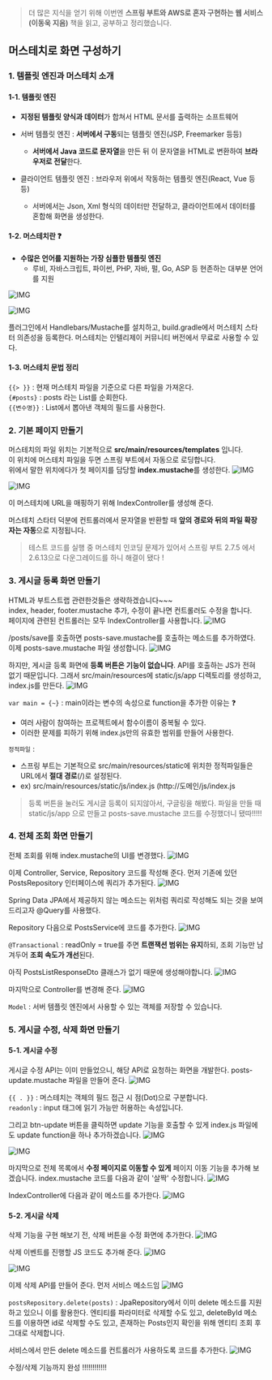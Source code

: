 > 더 많은 지식을 얻기 위해 이번엔 **스프링 부트와 AWS로 혼자 구현하는 웹 서비스(이동욱 지음)** 책을 읽고, 공부하고 정리했습니다.

## 머스테치로 화면 구성하기
### 1. 템플릿 엔진과 머스테치 소개
#### 1-1. 템플릿 엔진
- **지정된 템플릿 양식과 데이터**가 합쳐서 HTML 문서를 출력하는 소프트웨어


- 서버 템플릿 엔진 : **서버에서 구동**되는 템플릿 엔진(JSP, Freemarker 등등)
  - **서버에서 Java 코드로 문자열**을 만든 뒤 이 문자열을 HTML로 변환하여 **브라우저로 전달**한다.


- 클라이언트 템플릿 엔진 : 브라우저 위에서 작동하는 템플릿 엔진(React, Vue 등등)
  - 서버에서는 Json, Xml 형식의 데이터만 전달하고, 클라이언트에서 데이터를 혼합해 화면을 생성한다.

#### 1-2. 머스테치란 ❓
- **수많은 언어를 지원하는 가장 심플한 템플릿 엔진**
  - 루비, 자바스크립트, 파이썬, PHP, 자바, 펄, Go, ASP 등 현존하는 대부분 언어를 지원

![IMG](https://velog.velcdn.com/images/kimtaekjun/post/5b1b7c0c-350f-42a7-a97b-8ce8e624e23c/image.png)

![IMG](https://velog.velcdn.com/images/kimtaekjun/post/028cd8c5-7ec0-41ba-bfad-3ef1be8a1e38/image.png)

플러그인에서 Handlebars/Mustache를 설치하고, build.gradle에서 머스테치 스타터 의존성을 등록한다. 머스테치는 인텔리제이 커뮤니티 버전에서 무료로 사용할 수 있다.

#### 1-3. 머스테치 문법 정리
`{{> }}` : 현재 머스테치 파일을 기준으로 다른 파일을 가져온다.  
`{#posts}` : posts 라는 List를 순회한다.  
`{{변수명}}` : List에서 뽑아낸 객체의 필드를 사용한다.

### 2. 기본 페이지 만들기
머스테치의 파일 위치는 기본적으로 **src/main/resources/templates** 입니다.   
이 위치에 머스테치 파일을 두면 스프링 부트에서 자동으로 로딩합니다.   
위에서 말한 위치에다가 첫 페이지를 담당할 **index.mustache**를 생성한다.
![IMG](https://velog.velcdn.com/images/kimtaekjun/post/a947a773-fc53-44b1-8051-68fab3e8a9d9/image.png)

![IMG](https://velog.velcdn.com/images/kimtaekjun/post/bd1d5db0-b723-4c12-8a5f-fef5d4d135bf/image.png)

이 머스테치에 URL을 매핑하기 위해 IndexController를 생성해 준다.

머스테치 스타터 덕분에 컨트롤러에서 문자열을 반환할 때 **앞의 경로와 뒤의 파일 확장자는 자동**으로 지정됩니다.

> 테스트 코드를 실행 중 머스테치 인코딩 문제가 있어서 스프링 부트 2.7.5 에서 2.6.13으로 다운그레이드를 하니 해결이 됐다 !

### 3. 게시글 등록 화면 만들기
HTML과 부트스트랩 관련한것들은 생략하겠습니다~~~  
index, header, footer.mustache 추가, 수정이 끝나면 컨트롤러도 수정을 합니다.  
페이지에 관련된 컨트롤러는 모두 IndexController를 사용합니다.
![IMG](https://velog.velcdn.com/images/kimtaekjun/post/20fa46ee-25e1-4db1-bde3-e5119329980a/image.png)

/posts/save를 호출하면 posts-save.mustache를 호출하는 메소드를 추가하였다.
이제 posts-save.mustache 파일 생성합니다.
![IMG](https://velog.velcdn.com/images/kimtaekjun/post/d8e5c062-1b21-4bab-8db4-fdfd4e918b0f/image.png)

하지만, 게시글 등록 화면에 **등록 버튼은 기능이 없습니다**. API를 호출하는 JS가 전혀 없기 때문입니다. 그래서 src/main/resources에 static/js/app 디렉토리를 생성하고, index.js를 만든다.
![IMG](https://velog.velcdn.com/images/kimtaekjun/post/dd1f6d4b-5a66-48a3-9b31-4770e9651b12/image.png)

`var main = {~}` : main이라는 변수의 속성으로 function을 추가한 이유는 ❓
- 여러 사람이 참여하는 프로젝트에서 함수이름이 중복될 수 있다.
- 이러한 문제를 피하기 위해 index.js만의 유효한 범위를 만들어 사용한다.

`정적파일` :
- 스프링 부트는 기본적으로 src/main/resources/static에 위치한 정적파일들은 URL에서 **절대 경로**(/)로 설정된다.
- ex) src/main/resources/static/js/index.js (http://도메인/js/index.js

> 등록 버튼을 눌러도 게시글 등록이 되지않아서, 구글링을 해봤다.
파일을 만들 때 static/js/app 으로 만들고 posts-save.mustache 코드를 수정했더니 됐따!!!!!

### 4. 전체 조회 화면 만들기
전체 조회를 위해 index.mustache의 UI를 변경했다.
![IMG](https://velog.velcdn.com/images/kimtaekjun/post/5dfe5d67-3a5d-48d6-bf4b-f538e7a9977b/image.png)

이제 Controller, Service, Repository 코드를 작성해 준다.
먼저 기존에 있던 PostsRepository 인터페이스에 쿼리가 추가된다.
![IMG](https://velog.velcdn.com/images/kimtaekjun/post/8ae85584-5a0c-4f5c-8c4b-d365e5e2b266/image.png)

Spring Data JPA에서 제공하지 않는 메소드는 위처럼 쿼리로 작성해도 되는 것을 보여드리고자 @Query를 사용했다.

Repository 다음으로 PostsService에 코드를 추가한다.
![IMG](https://velog.velcdn.com/images/kimtaekjun/post/d0e74fc2-5ff0-43b6-9060-1aa8b84144fa/image.png)

`@Transactional` : readOnly = true를 주면 **트랜잭션 범위는 유지**하되, 조회 기능만 남겨두어 **조회 속도가 개선**된다.

아직 PostsListResponseDto 클래스가 없기 때문에 생성해야합니다.
![IMG](https://velog.velcdn.com/images/kimtaekjun/post/ee7c737b-6386-4096-872e-44a27e582e8e/image.png)

마지막으로 Controller를 변경해 준다.
![IMG](https://velog.velcdn.com/images/kimtaekjun/post/a61e5d39-0839-4b81-a752-30b2af786124/image.png)

`Model` : 서버 템플릿 엔진에서 사용할 수 있는 객체를 저장할 수 있습니다.

### 5. 게시글 수정, 삭제 화면 만들기
#### 5-1. 게시글 수정
게시글 수정 API는 이미 만들었으니, 해당 API로 요청하는 화면을 개발한다.
posts-update.mustache 파일을 만들어 준다.
![IMG](https://velog.velcdn.com/images/kimtaekjun/post/0c10aa5b-6ebb-4846-8fd6-c882812b7330/image.png)

`{{ . }}` : 머스테치는 객체의 필드 접근 시 점(Dot)으로 구분합니다.  
`readonly` : input 태그에 읽기 가능만 허용하는 속성입니다.

그리고 btn-update 버튼을 클릭하면 update 기능을 호출할 수 있게 index.js 파일에도 update function을 하나 추가하겠습니다.
![IMG](https://velog.velcdn.com/images/kimtaekjun/post/463b7035-47eb-40dc-a569-dfc7b9cb7b20/image.png)

![IMG](https://velog.velcdn.com/images/kimtaekjun/post/0c261ff4-b1a5-41f5-87e2-8963731dfb67/image.png)

마지막으로 전체 목록에서 **수정 페이지로 이동할 수 있게** 페이지 이동 기능을 추가해 보겠습니다. index.mustache 코드를 다음과 같이 '살짝' 수정합니다.
![IMG](https://velog.velcdn.com/images/kimtaekjun/post/8dde5604-b908-4a2c-a969-435081cf023f/image.png)

IndexController에 다음과 같이 메소드를 추가한다.
![IMG](https://velog.velcdn.com/images/kimtaekjun/post/e6a6c8ea-cdc7-4d82-976b-fcfea8c56cdd/image.png)

#### 5-2. 게시글 삭제
삭제 기능을 구현 해보기 전, 삭제 버튼을 수정 화면에 추가한다.
![IMG](https://velog.velcdn.com/images/kimtaekjun/post/0eb346f2-6eff-4387-b0f2-bccb26ba111d/image.png)

삭제 이벤트를 진행할 JS 코드도 추가해 준다.
![IMG](https://velog.velcdn.com/images/kimtaekjun/post/fc95acbd-466b-436c-bb73-fdf2c2f2e4ac/image.png)

![IMG](https://velog.velcdn.com/images/kimtaekjun/post/c1ff3241-bbbd-4147-a62d-961abf1060a7/image.png)

이제 삭제 API를 만들어 준다. 먼저 서비스 메소드임
![IMG](https://velog.velcdn.com/images/kimtaekjun/post/ed6c938e-88c0-4376-949a-9afc217177cd/image.png)

`postsRepository.delete(posts)` : JpaRepository에서 이미 delete 메소드를 지원하고 있으니 이를 활용한다. 엔티티를 파라미터로 삭제할 수도 있고, deleteById 메소드를 이용하면 id로 삭제할 수도 있고, 존재하는 Posts인지 확인을 위해 엔티티 조회 후 그대로 삭제합니다.

서비스에서 만든 delete 메소드를 컨트롤러가 사용하도록 코드를 추가한다.
![IMG](https://velog.velcdn.com/images/kimtaekjun/post/077911c3-f30c-4694-a522-0120b442bb23/image.png)

수정/삭제 기능까지 완성 !!!!!!!!!!!!